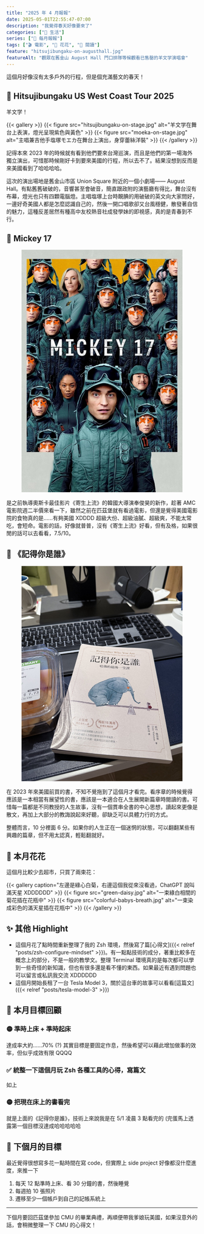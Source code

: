 ```yaml
---
title: "2025 年 4 月報報"
date: 2025-05-01T22:55:47-07:00
description: "我覺得春天好像要來了"
categories: ["🍫 生活"]
series: ["📰 每月報報"]
tags: ["🎬 電影", "🌼 花花", "📔 閱讀"]
feature: "hitsujibungaku-on-augusthall.jpg"
featureAlt: "觀眾在舊金山 August Hall 門口排隊等候觀看已售罄的羊文学演唱會"
---
```


這個月好像沒有太多戶外的行程，但是個充滿藝文的春天！

## 🐏 Hitsujibungaku US West Coast Tour 2025

羊文学！

{{< gallery >}}
{{< figure src="hitsujibungaku-on-stage.jpg" alt="羊文学在舞台上表演，燈光呈現紫色與黃色" >}}
{{< figure src="moeka-on-stage.jpg" alt="主唱兼吉他手塩塚モエカ在舞台上演出，身穿蕾絲洋裝" >}}
{{< /gallery >}}

記得本來 2023 年的時候就有看到他們要來台灣巡演，而且是他們的第一場海外獨立演出，可惜那時候剛好卡到要來美國的行程，所以去不了。結果沒想到反而是來美國看到了哈哈哈哈。

這次的演出場地是舊金山市區 Union Square 附近的一個小劇場—— August Hall。有點舊舊破破的，音響甚至會破音，簡直跟政附的演藝廳有得比，舞台沒有布幕，燈光也只有四顆電腦燈。主唱塩塚上台時靦腆的用破破的英文向大家問好，一邊好奇美國人都是怎麼認識自己的，然後一開口唱歌卻又台風穩健，散發著自信的魅力，這種反差居然有種高中友校熱音社成發學妹的即視感，真的是青春到不行。

## 🍿 Mickey 17

<figure>
    <img class="mx-auto my-0 rounded-md max-h-96" src="mickey-17-poster.jpg" alt="電影《Mickey 17》的宣傳海報，主角穿著軍裝站在多個複製人之間" loading="lazy">
</figure>

是之前執導奧斯卡最佳影片《寄生上流》的韓國大導演奉俊昊的新作，趁著 AMC 電影院週二半價來看一下，雖然之前在匹茲堡就有看過電影，但還是覺得美國電影院的食物真的是......有夠美國 XDDDD 超級大份、超級油膩、超級爽，不能太常吃，會短命。電影的話，好像就普普，沒有《寄生上流》好看，但有及格，如果很閒的話可以去看看，7.5/10。

## 📖 《記得你是誰》

<figure>
    <img class="mx-auto my-0 rounded-md max-h-96" src="remember-who-you-are.jpg" alt="《記得你是誰》這本書擺在書桌上" loading="lazy">
</figure>

在 2023 年來美國前買的書，不知不覺拖到了這個月才看完。看序章的時候覺得應該是一本相當有展望性的書，應該是一本適合在人生展開新篇章時閱讀的書。可惜每一篇都是不同教授的人生故事，沒有一個貫串全書的中心思想，讀起來更像是散文，再加上大部分的教誨說起來好聽，卻缺乏可以具體力行的方式。

整體而言，10 分裡面 6 分。如果你的人生正在一個迷惘的狀態，可以翻翻某些有興趣的篇章，但不用太認真，輕鬆翻就好。

## 🌼 本月花花

這個月比較少去超市，只買了兩束花：

{{< gallery caption="左邊是綠心白菊，右邊這個我從來沒看過，ChatGPT 說叫滿天星 XDDDDDD" >}}
{{< figure src="green-daisy.jpg" alt="一束綠白相間的菊花插在花瓶中" >}}
{{< figure src="colorful-babys-breath.jpg" alt="一束染成彩色的滿天星插在花瓶中" >}}
{{< /gallery >}}

## ✨ 其他 Highlight

- 這個月花了點時間重新整理了我的 Zsh 環境，然後寫了篇[心得文]({{< relref "posts/zsh-configure-mindset" >}})。有一點點技術的成分，著重比較多在概念上的部分，不是一般的教學文。整理 Terminal 環境真的是每次都可以學到一些奇怪的新知識，但也有很多還是看不懂的東西。如果最近有遇到問題也可以留言或私訊我交流 XDDDDDD
- 這個月開始長租了一台 Tesla Model 3，關於這台車的故事可以看看[這篇文]({{< relref "posts/tesla-model-3" >}})

## 🎯 本月目標回顧

### 🟡 準時上床 + 準時起床

達成率大約......70% (?) 其實目標是要固定作息，然後希望可以藉此增加做事的效率，但似乎成效有限 QQQQ

### ✅ 統整一下這個月玩 Zsh 各種工具的心得，寫篇文

如上

### 🟡 把現在床上的書看完

就是上面的《記得你是誰》，技術上來說我是在 5/1 凌晨 3 點看完的 (完蛋馬上透露第一個目標沒達成哈哈哈哈哈

## 🎯 下個月的目標

最近覺得很想寫多花一點時間在寫 code，但實際上 side project 好像都沒什麼進度，來推一下

1. 每天 12 點準時上床、看 30 分鐘的書，然後睡覺
2. 每週拍 10 張照片
3. 遷移至少一個帳戶到自己的記帳系統上

---

下個月要回匹茲堡參加 CMU 的畢業典禮，再順便帶我爹娘玩美國，如果沒意外的話，會稍微整理一下 CMU 的心得文！
